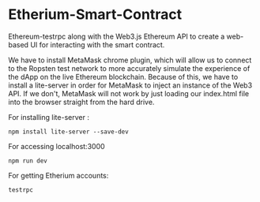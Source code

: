 # Etherium-Smart-Contract
Ethereum-testrpc along with the Web3.js Ethereum API to create a web-based UI for interacting with the smart contract.

We have to install MetaMask chrome plugin, which will allow us to connect to the Ropsten test network to more accurately simulate the experience of the dApp on the live Ethereum blockchain. Because of this, we have to install a lite-server in order for MetaMask to inject an instance of the Web3 API. If we don't, MetaMask will not work by just loading our index.html file into the browser straight from the hard drive.

For installing lite-server :

```
npm install lite-server --save-dev
```
 
For accessing localhost:3000
```
npm run dev 
```

For getting Etherium accounts:
```
testrpc
```
